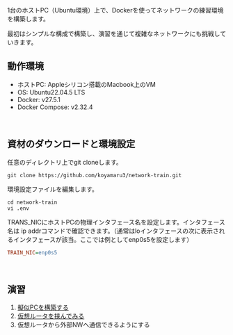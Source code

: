 1台のホストPC（Ubuntu環境）上で、Dockerを使ってネットワークの練習環境を構築します。
 
最初はシンプルな構成で構築し、演習を通じて複雑なネットワークにも挑戦していきます。

## 動作環境
- ホストPC: Appleシリコン搭載のMacbook上のVM
- OS: Ubuntu22.04.5 LTS
- Docker: v27.5.1
- Docker Compose: v2.32.4
<br>

## 資材のダウンロードと環境設定
任意のディレクトリ上でgit cloneします。

```Shell
git clone https://github.com/koyamaru3/network-train.git
```

環境設定ファイルを編集します。
```Shell
cd network-train
vi .env
```

TRANS_NICにホストPCの物理インタフェース名を設定します。インタフェース名は ip addrコマンドで確認できます。（通常はloインタフェースの次に表示されるインタフェースが該当。ここでは例としてenp0s5を設定します）
```INI
TRAIN_NIC=enp0s5
```
<br>

## 演習

  1. [擬似PCを構築する](./simple01/README.md)
  2. [仮想ルータを挟んでみる](./simple02/README.md)
  3. 仮想ルータから外部NWへ通信できるようにする
